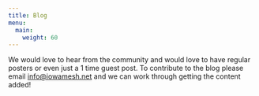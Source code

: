 ```yaml
---
title: Blog
menu:
  main:
    weight: 60
---
```


We would love to hear from the community and would love to have regular posters or even just a 1 time guest post. To contribute to the blog please email info@iowamesh.net and we can work through getting the content added!




